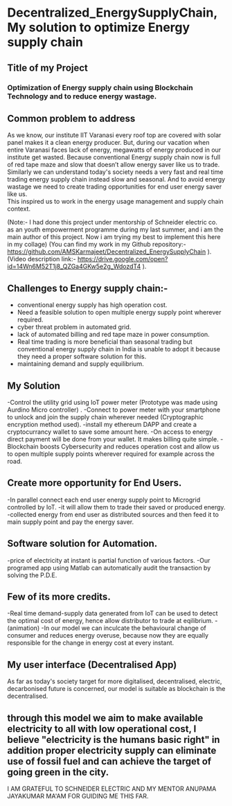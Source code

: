 # Decentralized_EnergySupplyChain, My solution to optimize Energy supply chain
## Title of my Project
### Optimization of Energy supply chain using Blockchain Technology and to reduce energy wastage.  
## Common problem to address
As we know, our institute IIT Varanasi every roof top are covered with solar panel makes it a clean energy producer.
But, during our vacation when entire Varanasi faces lack of energy, megawatts of energy produced in our institute get wasted. Because conventional Energy supply chain now is full of red tape maze and slow that doesn’t allow energy saver like us to trade.
Similarly we can understand today's society needs a very fast and real time trading energy supply chain  instead slow and seasonal. And to avoid energy wastage we need to create trading opportunities for end user energy saver like us.  
This inspired us to work in the energy usage management and supply chain context.

(Note:- I had done this project under mentorship of Schneider electric co. as an youth empowerment programme during my last summer, and i am the main author of this project. Now i am trying my best to implement this here in my collage)
(You can find my work in my Github repository:- 
 https://github.com/AMSKarmajeet/Decentralized_EnergySupplyChain ).
 (Video description link:- https://drive.google.com/open?id=14Wn6M52T1j8_QZGa4GKw5e2g_WdozdT4 ).
 
## Challenges to Energy supply chain:-
* conventional energy supply has high operation cost.
* Need a feasible solution to open multiple energy supply point wherever required.
* cyber threat problem in automated grid.
* lack of automated billing and red tape maze in power consumption.
* Real time trading is more beneficial than seasonal trading but conventional energy supply chain in India is unable to adopt it because they need a proper software solution for this.
* maintaining demand and supply equilibrium.

## My Solution
-Control the utility grid using IoT power meter (Prototype was made using Aurdino Micro controller) .
-Connect to power meter with your smartphone to unlock and join the supply chain wherever needed (Cryptographic encryption method used).
 -install my ethereum DAPP and create a cryptocurrancy wallet to save some amount here.
-On access to energy direct payment will be done from your wallet. It makes billing quite simple.
-Blockchain boosts Cybersecurity and reduces operation cost and allow us to open multiple supply points wherever required for example across the road.

## Create more opportunity for End Users.
-In parallel connect each end user energy supply point to Microgrid controlled by IoT.
 -it will allow them to trade their saved or produced energy.
 -collected energy from end user as distributed sources and then feed it to main supply point and pay the energy saver.

## Software solution for Automation.
-price of electricity at instant is partial function of various factors.
-Our programed app using Matlab can automatically audit the transaction by solving the  P.D.E. 

## Few of its more credits.
-Real time demand-supply data generated from IoT can be used to detect the optimal cost of energy, hence allow distributor to trade at eqilibrium. 
-(animation) 
-In our model we can inculcate the behavioural change of consumer and reduces energy overuse, because now they are equally responsible for the 
change in energy cost at every instant.

## My user interface (Decentralised App)
As far as today's society target for more digitalised, decentralised, electric, decarbonised future is concerned, our model is suitable as blockchain is the decentralised.

## through this model we aim to make available electricity to all with low operational cost, I believe "electricity is the humans basic right" in addition proper electricity supply can eliminate use of fossil fuel and can achieve the target of going green in the city.   
 
I AM GRATEFUL TO SCHNEIDER ELECTRIC AND MY MENTOR ANUPAMA JAYAKUMAR MA'AM FOR GUIDING ME THIS FAR.
